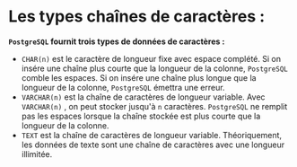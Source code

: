 # Les types chaînes de caractères :

**`PostgreSQL` fournit trois types de données de caractères :**

- `CHAR(n)` est le caractère de longueur fixe avec espace complété. Si on insére une chaîne plus courte que la longueur de la colonne, `PostgreSQL` comble les espaces. Si on insére une chaîne plus longue que la longueur de la colonne, `PostgreSQL` émettra une erreur.
- `VARCHAR(n)` est la chaîne de caractères de longueur variable. Avec `VARCHAR(n)` , on peut stocker jusqu'à `n` caractères. `PostgreSQL` ne remplit pas les espaces lorsque la chaîne stockée est plus courte que la longueur de la colonne.
- `TEXT` est la chaîne de caractères de longueur variable. Théoriquement, les données de texte sont une chaîne de caractères avec une longueur illimitée.
